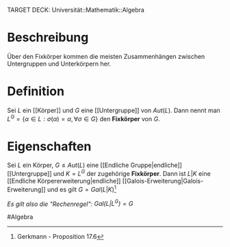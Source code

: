 TARGET DECK: Universität::Mathematik::Algebra

$\newcommand{\Q}{\mathbb Q}$
$\newcommand{\R}{\mathbb R}$
$\newcommand{\C}{\mathbb C}$
$\newcommand{\F}{\mathbb F}$
$\newcommand{\Z}{\mathbb Z}$


# Beschreibung
Über den Fixkörper kommen die meisten Zusammenhängen zwischen Untergruppen und Unterkörpern her.

# Definition
Sei $L$ ein  [[Körper]] und $G$ eine [[Untergruppe]] von $Aut(L)$. Dann nennt man $L^G = \{\alpha \in L : \sigma(\alpha) = \alpha, \forall \sigma \in G\}$ den **Fixkörper** von $G$.

# Eigenschaften
Sei $L$ ein Körper, $G \leq Aut(L)$ eine [[Endliche Gruppe|endliche]] [[Untergruppe]] und $K = L^G$ der zugehörige **Fixkörper**. Dann ist $L|K$ eine [[Endliche Körpererweiterung|endliche]] [[Galois-Erweiterung|Galois-Erweiterung]] und es gilt $G = Gal(L|K)$[^1]

*Es gilt also die "Rechenregel": $Gal(L|L^G) = G$*

#Algebra 

[^1]: Gerkmann - Proposition 17.6
